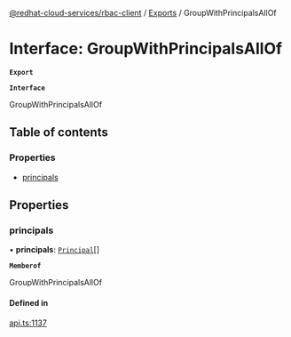 [@redhat-cloud-services/rbac-client](../README.md) / [Exports](../modules.md) / GroupWithPrincipalsAllOf

# Interface: GroupWithPrincipalsAllOf

**`Export`**

**`Interface`**

GroupWithPrincipalsAllOf

## Table of contents

### Properties

- [principals](GroupWithPrincipalsAllOf.md#principals)

## Properties

### principals

• **principals**: [`Principal`](Principal.md)[]

**`Memberof`**

GroupWithPrincipalsAllOf

#### Defined in

[api.ts:1137](https://github.com/mkholjuraev/javascript-clients/blob/master/packages/rbac/api.ts#L1137)
